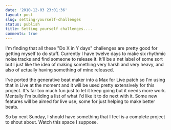 ```yaml
---
date: '2010-12-03 23:01:36'
layout: post
slug: setting-yourself-challenges
status: publish
title: Setting yourself challenges....
comments: true
---
```


I'm finding that all these "Do X in Y days" challenges are pretty good for getting myself to do stuff. Currently I have twelve days to make six rhythmic noise tracks and find someone to release it. It'll be a net label of some sort but I just like the idea of making something very harsh and very heavy, and also of actually having something of mine released.

I've ported the generative beat maker into a Max for Live patch so I'm using that in Live at the moment and it will be used pretty extensively for this project. It's far too much fun just to let it keep going but it needs more work. Mentally I'm building a list of what I'd like it to do next with it. Some new features will be aimed for live use, some for just helping to make better beats.

So by next Sunday, I should have something that I feel is a complete project to shout about. Watch this space I suppose.
